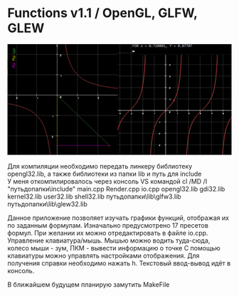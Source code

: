 # Functions v1.1 / OpenGL, GLFW, GLEW

![Alt text](screenshot.png?raw=true "Screenshot")

Для компиляции необходимо передать линкеру библиотеку opengl32.lib, а также библиотеки из папки lib и путь для include  
У меня откомпилировалось через консоль VS командой
cl /MD /I "путьдопапки\include" main.cpp Render.cpp io.cpp opengl32.lib gdi32.lib kernel32.lib user32.lib shell32.lib путьдопапки\lib\glfw3.lib путьдопапки\lib\glew32.lib

Данное приложение позволяет изучать графики функций, отображая их по заданным формулам.
Изначально предусмотрено 17 пресетов формул. При желании их можно отредактировать в файле io.cpp.
Управление клавиатура/мышь.
Мышью можно водить туда-сюда, колесо мыши - зум, ПКМ - вывести информацию о точке
С помощью клавиатуры можно управлять настройками отображения. Для получения справки необходимо нажать h.
Текстовый ввод-вывод идёт в консоль.

В ближайшем будущем планирую замутить MakeFile
